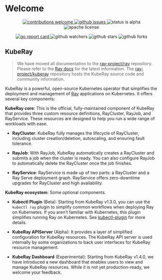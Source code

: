 <!-- markdownlint-disable MD013 MD033 -->
# Welcome

<p align="center">
    <a href="https://github.com/ray-project/kuberay/issues">
        <img src="https://img.shields.io/badge/contributions-welcome-brightgreen.svg?style=flat" alt="contributions welcome"/>
    </a>
    <a href="https://github.com/ray-project/kuberay/issues">
        <img src="https://img.shields.io/github/issues-raw/ray-project/kuberay?style=flat" alt="github issues"/>
    </a>
    <img src="https://img.shields.io/badge/status-alpha-brightgreen?style=flat" alt="status is alpha"/>
    <img src="https://img.shields.io/github/license/ray-project/kuberay?style=flat" alt="apache license"/>
</p>
<p align="center">
    <a href="https://goreportcard.com/report/github.com/ray-project/kuberay">
        <img src="https://goreportcard.com/badge/github.com/ray-project/kuberay" alt="go report card"/>
    </a>
    <img src="https://img.shields.io/github/watchers/ray-project/kuberay?style=social" alt="github watchers"/>
    <img src="https://img.shields.io/github/stars/ray-project/kuberay?style=social" alt="github stars"/>
    <img src="https://img.shields.io/github/forks/ray-project/kuberay?style=social" alt="github forks"/>
</p>

## KubeRay

> We have moved all documentation to the [ray-project/ray](https://github.com/ray-project/ray) repository.
Please refer to the [Ray docs](https://docs.ray.io/en/latest/cluster/kubernetes/index.html) for the latest information.
The [ray-project/kuberay](https://github.com/ray-project/kuberay) repository hosts the KubeRay source code and community information.

KubeRay is a powerful, open-source Kubernetes operator that simplifies the deployment and management of [Ray](https://github.com/ray-project/ray) applications on Kubernetes. It offers several key components:

**KubeRay core**: This is the official, fully-maintained component of KubeRay that provides three custom resource definitions, RayCluster, RayJob, and RayService. These resources are designed to help you run a wide range of workloads with ease.

* **RayCluster**: KubeRay fully manages the lifecycle of RayCluster, including cluster creation/deletion, autoscaling, and ensuring fault tolerance.

* **RayJob**: With RayJob, KubeRay automatically creates a RayCluster and submits a job when the cluster is ready. You can also configure RayJob to automatically delete the RayCluster once the job finishes.

* **RayService**: RayService is made up of two parts: a RayCluster and a Ray Serve deployment graph. RayService offers zero-downtime upgrades for RayCluster and high availability.

**KubeRay ecosystem**: Some optional components.

* **Kubectl Plugin** (Beta): Starting from KubeRay v1.3.0, you can use the `kubectl ray` plugin to simplify
common workflows when deploying Ray on Kubernetes. If you aren’t familiar with Kubernetes, this
plugin simplifies running Ray on Kubernetes. See [kubectl-plugin](https://docs.ray.io/en/latest/cluster/kubernetes/user-guides/kubectl-plugin.html#kubectl-plugin) for more details.

* **KubeRay APIServer** (Alpha): It provides a layer of simplified configuration for KubeRay resources. The KubeRay API server is used internally
by some organizations to back user interfaces for KubeRay resource management.

* **KubeRay Dashboard** (Experimental): Starting from KubeRay v1.4.0, we have introduced a new dashboard that enables users to view and manage KubeRay resources.
While it is not yet production-ready, we welcome your feedback.
